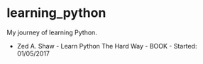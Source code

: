 # learning_python
My journey of learning Python.

- Zed A. Shaw - Learn Python The Hard Way - BOOK - Started: 01/05/2017
